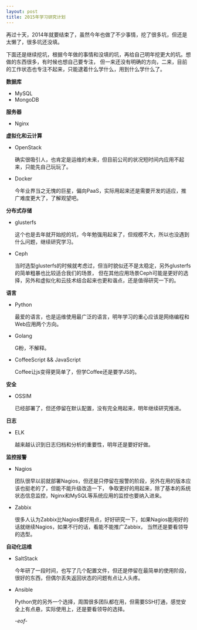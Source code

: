 ```yaml
---
layout: post
title: 2015年学习研究计划
---
```


再过十天，2014年就要结束了，虽然今年也做了不少事情，挖了很多坑，但还是太懒了，很多坑还没填。

下面还是继续挖坑，根据今年做的事情和没填的坑，再给自己明年挖更大的坑。想做的东西很多，有时候也想自己要专注，
但一来还没有明确的方向，二来，目前的工作状态也专注不起来，只能逮着什么学什么，用到什么学什么了。

**数据库**

* MySQL
* MongoDB

**服务器**

* Nginx

**虚拟化和云计算**

* OpenStack

  确实很吸引人，也肯定是运维的未来，但目前公司的状况短时间内应用不起来，只能先自己玩玩了。
  
* Docker

  今年业界当之无愧的巨星，偏向PaaS，实际用起来还是需要开发的适应，推广难度更大了，了解观望吧。
  
**分布式存储**

* glusterfs

  这个也是去年就开始挖的坑，今年勉强用起来了，但规模不大，所以也没遇到什么问题，继续研究学习。
  
* Ceph

  当时选型glusterfs的时候就考虑过，但当时貌似还不是太稳定，另外glusterfs的简单粗暴也比较适合我们的场景，
  但在其他应用场景Ceph可能是更好的选择，另外和虚拟化和云技术结合起来也更和谐点，还是值得研究一下的。
  
**语言**

* Python

  最爱的语言，也是运维使用最广泛的语言，明年学习的重心应该是网络编程和Web应用两个方向。
  
* Golang

  G粉，不解释。
  
* CoffeeScript && JavaScript

  Coffee让js变得更简单了，但学Coffee还是要学JS的。
  
**安全**

* OSSIM

  已经部署了，但还停留在默认配置，没有完全用起来，明年继续研究推进。
  
**日志**

* ELK

  越来越认识到日志归档和分析的重要性，明年还是要好好做。
  
**监控报警**

* Nagios
  
  团队很早以前就部署Nagios，但还是只停留在报警的阶段，另外在用的版本应该也挺老的了，但能不能升级改造一下，
  争取更好的用起来，除了基本的系统状态信息监控，Nginx和MySQL等系统应用的监控也要纳入进来。
  
* Zabbix
  
  很多人认为Zabbix比Nagios要好用点，好好研究一下，如果Nagios能用好的话就继续Nagios，如果不行的话，看能不能推广Zabbix，
  当然还是要看领导的选型。
  
**自动化运维**

* SaltStack

  今年研了一段时间，也写了几个配置文件，但还是停留在最简单的使用阶段，很好的东西，但偶尔丢失返回状态的问题有点让人头疼。
  
* Ansible

  Python党的另外一个选择，周围很多团队都在用，但需要SSH打通，感觉安全上有点悬，实际使用上，还是要看领导的选择。
  
  *-eof-*
